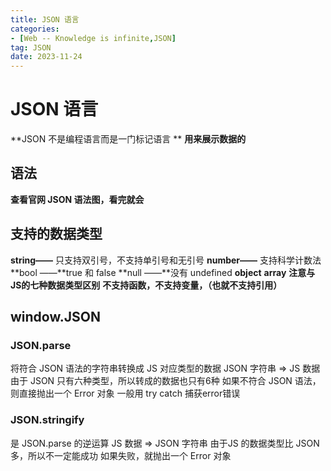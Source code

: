 ```yaml
---
title: JSON 语言
categories: 
- [Web -- Knowledge is infinite,JSON]
tag: JSON
date: 2023-11-24
---
```

# JSON 语言
**JSON 不是编程语言而是一门标记语言 **
**用来展示数据的**
## 语法
**查看官网 JSON 语法图，看完就会**
## 支持的数据类型
**string——** 只支持双引号，不支持单引号和无引号
**number——** 支持科学计数法
**bool ——**true 和 false
**null ——**没有 undefined
**object**
**array**
**注意与JS的七种数据类型区别**
**不支持函数，不支持变量，（也就不支持引用）**
## window.JSON
### JSON.parse
将符合 JSON 语法的字符串转换成 JS 对应类型的数据
JSON 字符串 => JS 数据
由于 JSON 只有六种类型，所以转成的数据也只有6种
如果不符合 JSON 语法，则直接抛出一个 Error 对象
一般用 try catch 捕获error错误
### JSON.stringify
是 JSON.parse 的逆运算
JS 数据 => JSON 字符串
由于JS 的数据类型比 JSON 多，所以不一定能成功
如果失败，就抛出一个 Error 对象

